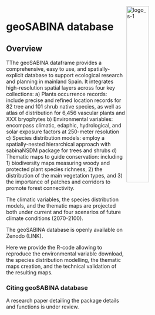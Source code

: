 <!-- Esto es para comentarios -->



<img width="35%" align= "right" alt="logo_s-1" src="https://github.com/geoSABINA/sabinaNSDM/assets/168073517/d29288b9-c1a7-47aa-8753-918c931e4c53"/>




# geoSABINA database



 <!-- <img width="252" alt="logo_s-1" src="https://github.com/geoSABINA/sabinaNSDM/assets/168073517/d29288b9-c1a7-47aa-8753-918c931e4c53">-->

 
## Overview

TThe geoSABINA dataframe provides a comprehensive, easy to use, and spatially-explicit database to support ecological research and planning in mainland Spain. It integrates high-resolution spatial layers across four key collections: 
a) Plants occurrence records: include precise and refined location records for 82 tree and 101 shrub native species, as well as atlas of distribution for 6,456 vascular plants and XXX bryophytes
b) Environmental variables: encompass climatic, edaphic, hydrological, and solar exposure factors at 250-meter resolution
c) Species distribution models: employ a spatially-nested hierarchical approach with sabinaNSDM package for trees and shrubs
d) Thematic maps to guide conservation: including 1) biodiversity maps measuring woody and protected plant species richness, 2)  the distribution of the main vegetation types, and 3) the importance of patches and corridors to promote forest connectivity. 

The climatic variables, the species distribution models, and the thematic maps are projected both under current and four scenarios of future climate conditions (2070-2100).

The geoSABINA database is openly available on Zenodo (LINK).

Here we provide the R-code allowing to reproduce the environmental variable download, the species distribution modelling, the thematic maps creation, and the technical validation of the resulting maps.

### Citing geoSABINA database

A research paper detailing the package details and functions is under review.
